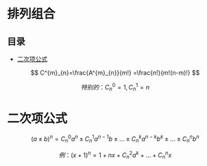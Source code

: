 # 排列组合

## 目录

-   [二次项公式](#二次项公式)

$$
C^{m}_{n}=\frac{A^{m}_{n}}{m!} =\frac{n!}{m!(n-m)!} 
$$

$$
特别的：C^{0}_{n}=1,C^{1}_{n}=n
$$

# 二次项公式

$$
(a \pm b)^n=C^{0}_{n}a^{n}  \pm  C^{1}_{n}a^{n-1}b  \pm  ... \pm C^{k}_{n}a^{n-k}b^{k} \pm ... \pm C^{n}_{n}b^{n}
$$

$$
例：(x+1)^n=1 + nx +C^{2}_{n}a^{k}+...+ C^{n}_{n}x
$$
